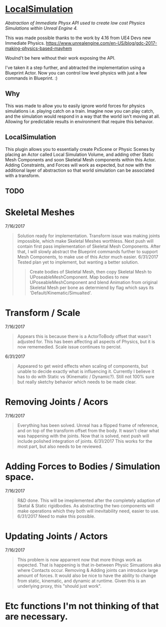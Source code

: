 # [LocalSimulation](https://peterlnewton.com)

*Abstraction of Immediate Physx API used to create low cost Physics Simulations within Unreal Engine 4.*

This was made possible thanks to the work by 4.16 from UE4 Devs new Immediate Physics. 
https://www.unrealengine.com/en-US/blog/gdc-2017-making-physics-based-mayhem

Woulnd't be here without their work exposing the API.

I've taken it a step further, and abtracted the implementation using a Blueprint Actor. Now you can control low level physics with just a few commands in Blueprint. :)

## Why
This was made to allow you to easily ignore world forces for physics simulations i.e. playing catch on a train. Imagine now you can play catch, and the simulation would respond in a way that the world isn't moving at all. Allowing for predictable results in environment that require this behavior.

## LocalSimulation
This plugin allows you to essentially create PxScene or Physic Scenes by placing an Actor called Local Simulation Volume, and adding other Static Mesh Components and soon Skeletal Mesh components within this Actor. Adding Constraints, and Forces will work as expected, but now with the additional layer of abstraction so that world simulation can be associated with a transform.

## TODO

# Skeletal Meshes
7/16/2017
>Solution ready for implementation. Transform issue was making joints impossible, which make Skeletal Meshes worthless. 
>Next push will contain first pass implementation of Skeletal Mesh Components.
>After that, I will slowly abstract the Blueprint commands further to support Mesh Components, to make use of this Actor much easier.
6/31/2017
>Tested plan yet to implement, but wanting a better solution.
>>Create bodies of Skeletal Mesh, then copy Skeletal Mesh to UPoseableMeshComponent. Map bodies to new
>>UPoseableMeshComponent and blend Animation from original Skeletal Mesh per bone as determiend by flag 
>>which says its 'Default/Kinematic/Simualted'.
		
# Transform / Scale
7/16/2017
>Appears this is because there is a ActorToBody offset that wasn't adjusted for. This has been affecting all aspects of Physics, but it is now rememedied.
>Scale issue continues to percist.

6/31/2017
>Appeared to get weird effects when scaling of components, but unable to decide exactly what is influencing it. Currently
>I believe it has to do with Static vs (Kinematic / Dynamic?). Still not 100% sure but really sketchy behavior which needs 
>to be made clear.
	
# Removing Joints / Acors
7/16/2017
>Everything has been solved. Unreal has a flipped frame of reference, and on top of the transform offset from the body. It wasn't clear what was happening with the joints. Now that is solved, next push will include polished integration of joints.
6/31/2017
>This works for the most part, but also needs to be reviewed.
	
# Adding Forces to Bodies / Simulation space.
7/16/2017
>R&D done. This will be imeplemented after the completely adaption of Sketal & Static rigidbodies. As abstracting the two components will make operations which they both will inevitability need, easier to use.
6/31/2017
>Need to make this possible.

# Updating Joints / Actors
7/16/2017
>This problem is now apparrent now that more things work as expected. That is happening is that in-between Physic Simuations aka where Contacts occur. Removing & Adding joints can introduce large amount of forces. 
>It would also be nice to have the ability to change from static, kinematic, and dynamic at runtime. Given this is an underlying proxy, this "should just work".
	
# Etc functions I'm not thinking of that are necessary.